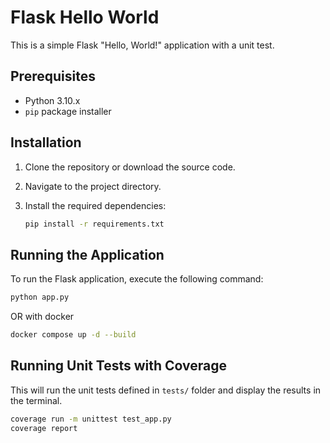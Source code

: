 # Flask Hello World

This is a simple Flask "Hello, World!" application with a unit test.

## Prerequisites

- Python 3.10.x
- `pip` package installer

## Installation

1. Clone the repository or download the source code.

2. Navigate to the project directory.

3. Install the required dependencies:
    ```bash
    pip install -r requirements.txt
    ```

## Running the Application
To run the Flask application, execute the following command:
```bash
python app.py
```

OR with docker
```bash
docker compose up -d --build
```

## Running Unit Tests with Coverage
This will run the unit tests defined in `tests/` folder and display the results in the terminal.
```bash
coverage run -m unittest test_app.py
coverage report
```